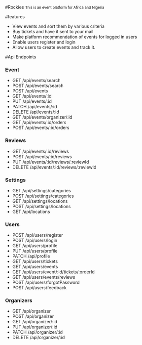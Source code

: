 #Rockies
<small>This is an event platform for Africa and Nigeria</small>

#features
<ul>
    <li>View events and sort them by various criteria</li>
    <li>Buy tickets and have it sent to your mail</li>
    <li>Make platform recommendation of events for logged in users</li>
    <li>Enable users register and login</li>
    <li>Allow users to create events and track it.</li>
</ul>

#Api Endpoints
<h3>Event</h3>
<ul>
    <li>GET /api/events/search</li>
    <li>POST /api/events/search</li>
    <li>POST /api/events</li>
    <li>GET /api/events/:id</li>
    <li>PUT /api/events/:id</li>
    <li>PATCH /api/events/:id</li>
    <li>DELETE /api/events/:id</li>
    <li>GET /api/events/organizer/:id</li>
    <li>GET /api/events/:id/orders</li>
    <li>POST /api/events/:id/orders</li>
</ul>

<h3>Reviews</h3>
<ul>
    <li>GET /api/events/:id/reviews</li>
    <li>POST /api/events/:id/reviews</li>
    <li>PUT /api/events/:id/reviews/:reviewId</li>
    <li>DELETE /api/events/:id/reviews/:reviewId</li>
</ul>

<h3>Settings</h3>
<ul>
    <li>GET /api/settings/categories</li>
    <li>POST /api/settings/categories</li>
    <li>GET /api/settings/locations</li>
    <li>POST /api/settings/locations</li>
    <li>GET /api/locations</li>
</ul>

<h3>Users</h3>
<ul>
    <li>POST /api/users/register</li>
    <li>POST /api/users/login</li>
    <li>GET /api/users/profile</li>
    <li>PUT /api/users/profile</li>
    <li>PATCH /api/profile</li>
    <li>GET /api/users/tickets</li>
    <li>GET /api/users/events</li>
    <li>GET /api/users/event/:id/tickets/:orderId</li>
    <li>GET /api/users/events/reviews</li>
    <li>POST /api/users/forgotPassword</li>
    <li>POST /api/users/feedback</li>
</ul>

<h3>Organizers</h3>
<ul>
    <li>GET /api/organizer</li>
    <li>POST /api/organizer</li>
    <li>GET /api/organizer/:id</li>
    <li>PUT /api/organizer/:id</li>
    <li>PATCH /api/organizer/:id</li>
    <li>DELETE /api/organizer/:id</li>
</ul>